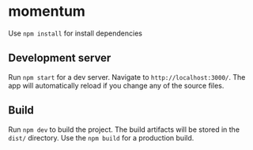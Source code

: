 # momentum

Use `npm install` for install dependencies

## Development server

Run `npm start` for a dev server. Navigate to `http://localhost:3000/`. The app will automatically reload if you change any of the source files.

## Build

Run `npm dev` to build the project. The build artifacts will be stored in the `dist/` directory. Use the `npm build` for a production build.
